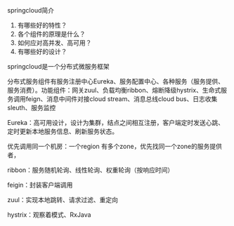 springcloud简介

1. 有哪些好的特性？
2. 各个组件的原理是什么？
3. 如何应对高并发、高可用？
4. 有哪些好的设计？

springcloud是一个分布式微服务框架

分布式服务组件有服务注册中心Eureka、服务配置中心、各种服务（服务提供、服务消费）。功能组件：网关zuul、负载均衡ribbon、熔断降级hystrix、生命式服务调用feign、消息中间件对接cloud stream、消息总线cloud bus、日志收集sleuth、服务监控

Eureka：高可用设计，设计为集群，结点之间相互注册，客户端定时发送心跳、定时更新本地服务信息、刷新服务状态。

优先调用同一个机房：一个region 有多个zone，优先找同一个zone的服务提供者，

ribbon：服务随机轮询、线性轮询、权重轮询（按响应时间）

feigin：封装客户端调用

zuul：实现本地跳转、请求过滤、重定向

hystrix：观察着模式、RxJava

